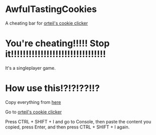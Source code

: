 # AwfulTastingCookies
A cheating bar for [orteil's cookie clicker](https://orteil.dashnet.org/cookieclicker/)
# You're cheating!!!!! Stop it!!!!!!!!!!!!!!!!!!!!!!!!!!!!!!!!
It's a singleplayer game.
# How use this!?!?!??!!?
Copy everything from [here]()

Go to [orteil's cookie clicker](https://orteil.dashnet.org/cookieclicker/)

Press CTRL + SHIFT + I and go to Console, then paste the content you copied, press Enter, and then press CTRL + SHIFT + I again.